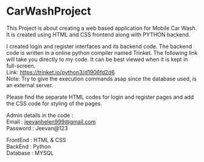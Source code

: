 # CarWashProject
This Project is about creating a web based application for Mobile Car Wash. It is created using HTML and CSS frontend along with PYTHON backend.

I created login and register interfaces and its backend code.
The backend code is written in a online python compiler named Trinket. The following link will take you directly to my code. It can be best viewed when it is kept in full-screen.    
Link: https://trinket.io/python3/d1906fd2d6     
Note: Try to give the execution commands asap since the database used, is an external server.

Please find the separate HTML codes for login and register pages and add the CSS code for styling of the pages.

Admin details in the code :     
Email : jeevanhelen999@gmail.com    
Password : Jeevan@123

FrontEnd : HTML & CSS   
BackEnd : Python    
Database : MYSQL
